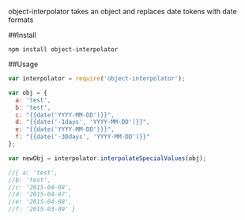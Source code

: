 object-interpolator takes an object and replaces date tokens with date formats

##Install
```
npm install object-interpolator
```

##Usage
```Javascript
var interpolator = require('object-interpolator');

var obj = {
  a: 'test',
  b: 'test',
  c: "{{date('YYYY-MM-DD')}}",
  d: "{{date('-1days', 'YYYY-MM-DD')}}",
  e: "{{date('YYYY-MM-DD')}}",
  f: "{{date('-30days', 'YYYY-MM-DD')}}"
};

var newObj = interpolator.interpolateSpecialValues(obj);

//{ a: 'test',
//b: 'test',
//c: '2015-04-08',
//d: '2015-04-07',
//e: '2015-04-08',
//f: '2015-03-09' }
```